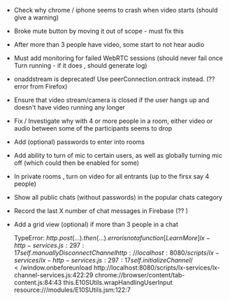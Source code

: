 - Check why chrome / iphone seems to crash when video starts (should give a warning)
- Broke mute button by moving it out of scope - must fix this
- After more than 3 people have video, some start to not hear audio
- Must add monitoring for failed WebRTC sessions (should never fail once Turn running - if it does , should generate log)
- onaddstream is deprecated! Use peerConnection.ontrack instead. (?? error from Firefox)
- Ensure that video stream/camera is closed if the user hangs up and doesn't have video running any longer
- Fix / Investigate why with 4 or more people in a room, either video or audio between some of the participants seems to drop
- Add (optional) passwords to enter into rooms
- Add ability to turn of mic to certain users, as well as globally turning mic off (which could then be enabled for some)
- In private rooms , turn on video for all entrants (up to the firsx say 4 people) 
- Show all public chats (without passwords) in the popular chats category
- Record the last X number of chat messages in Firebase (?? )
- Add a grid view (optional) if more than 3 people in a chat


    TypeError: $http.post(...).then(...).error is not a function[Learn More]  lx-http-services.js:297:17
	self.manuallyDisconnectChannel http://localhost:8080/scripts/lx-services/lx-http-services.js:297:17
	self.initializeChannel/</$window.onbeforeunload http://localhost:8080/scripts/lx-services/lx-channel-services.js:422:29
	<anonymous> chrome://browser/content/tab-content.js:84:43
	this.E10SUtils.wrapHandlingUserInput resource:///modules/E10SUtils.jsm:122:7
	<anonymous>